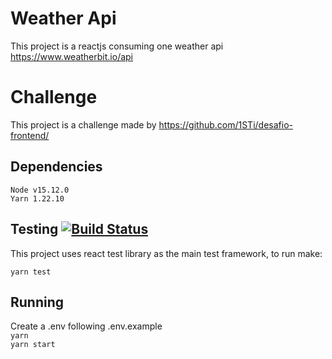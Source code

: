 # Weather Api
This project is a reactjs consuming one weather api https://www.weatherbit.io/api

# Challenge
This project is a challenge made by https://github.com/1STi/desafio-frontend/

## Dependencies
``Node v15.12.0``<br />
``Yarn 1.22.10`` <br />

## Testing [![Build Status](https://marcioflaviof.semaphoreci.com/badges/react-weather/branches/master.svg?style=shields)](https://marcioflaviof.semaphoreci.com/projects/react-weather)

This project uses react test library as the main test framework, to run make:

`` yarn test ``

## Running

Create a .env following .env.example <br />
``yarn``<br/>
``yarn start``
